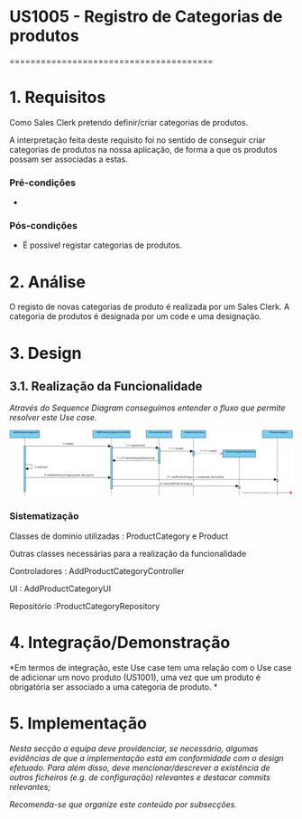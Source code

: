 # US1005 - Registro de Categorias de produtos 
=======================================

# 1. Requisitos

Como Sales Clerk pretendo definir/criar categorias de produtos.

A interpretação feita deste requisito foi no sentido de conseguir criar categorias de produtos na nossa aplicação, de forma a que os produtos possam ser associadas a estas. 

### Pré-condições
-

### Pós-condições
* É possivel registar categorias de produtos.

# 2. Análise

O registo de novas categorias de produto é realizada por um Sales Clerk. A categoria de produtos é designada por um code e uma designação.

# 3. Design

## 3.1. Realização da Funcionalidade

*Através do Sequence Diagram conseguimos entender o fluxo que permite resolver este Use case.*

![1005_SD.svg](1005_SD.svg)

### Sistematização ###

Classes de dominio utilizadas : ProductCategory e Product

Outras classes necessárias para a realização da funcionalidade

Controladores : AddProductCategoryController

UI : AddProductCategoryUI

Repositório :ProductCategoryRepository

# 4. Integração/Demonstração

*Em termos de integração, este Use case tem uma relação com o Use case de adicionar um novo produto (US1001), uma vez que um produto é obrigatória ser associado a uma categoria de produto. *


# 5. Implementação

*Nesta secção a equipa deve providenciar, se necessário, algumas evidências de que a implementação está em conformidade com o design efetuado. Para além disso, deve mencionar/descrever a existência de outros ficheiros (e.g. de configuração) relevantes e destacar commits relevantes;*

*Recomenda-se que organize este conteúdo por subsecções.*
